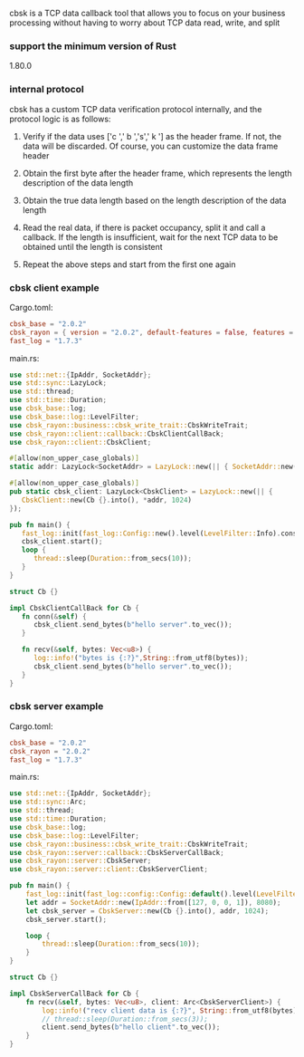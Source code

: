 cbsk is a TCP data callback tool that allows you to focus on your business processing without having to worry about TCP
data read, write, and split

### support the minimum version of Rust

1.80.0

### internal protocol

cbsk has a custom TCP data verification protocol internally, and the protocol logic is as follows:

1. Verify if the data uses ['c ',' b ','s',' k '] as the header frame. If not, the data will be discarded. Of course,
   you can customize the data frame header

2. Obtain the first byte after the header frame, which represents the length description of the data length

3. Obtain the true data length based on the length description of the data length

4. Read the real data, if there is packet occupancy, split it and call a callback. If the length is insufficient, wait
   for the next TCP data to be obtained until the length is consistent

5. Repeat the above steps and start from the first one again

### cbsk client example

Cargo.toml:

```toml
cbsk_base = "2.0.2"
cbsk_rayon = { version = "2.0.2", default-features = false, features = ["client"] }
fast_log = "1.7.3"
```

main.rs:

```rust
use std::net::{IpAddr, SocketAddr};
use std::sync::LazyLock;
use std::thread;
use std::time::Duration;
use cbsk_base::log;
use cbsk_base::log::LevelFilter;
use cbsk_rayon::business::cbsk_write_trait::CbskWriteTrait;
use cbsk_rayon::client::callback::CbskClientCallBack;
use cbsk_rayon::client::CbskClient;

#[allow(non_upper_case_globals)]
static addr: LazyLock<SocketAddr> = LazyLock::new(|| { SocketAddr::new(IpAddr::from([127, 0, 0, 1]), 8080) });

#[allow(non_upper_case_globals)]
pub static cbsk_client: LazyLock<CbskClient> = LazyLock::new(|| {
   CbskClient::new(Cb {}.into(), *addr, 1024)
});

pub fn main() {
   fast_log::init(fast_log::Config::new().level(LevelFilter::Info).console()).unwrap();
   cbsk_client.start();
   loop {
      thread::sleep(Duration::from_secs(10));
   }
}

struct Cb {}

impl CbskClientCallBack for Cb {
   fn conn(&self) {
      cbsk_client.send_bytes(b"hello server".to_vec());
   }

   fn recv(&self, bytes: Vec<u8>) {
      log::info!("bytes is {:?}",String::from_utf8(bytes));
      cbsk_client.send_bytes(b"hello server".to_vec());
   }
}
```

### cbsk server example

Cargo.toml:

```toml
cbsk_base = "2.0.2"
cbsk_rayon = "2.0.2"
fast_log = "1.7.3"
```

main.rs:

```rust
use std::net::{IpAddr, SocketAddr};
use std::sync::Arc;
use std::thread;
use std::time::Duration;
use cbsk_base::log;
use cbsk_base::log::LevelFilter;
use cbsk_rayon::business::cbsk_write_trait::CbskWriteTrait;
use cbsk_rayon::server::callback::CbskServerCallBack;
use cbsk_rayon::server::CbskServer;
use cbsk_rayon::server::client::CbskServerClient;

pub fn main() {
    fast_log::init(fast_log::config::Config::default().level(LevelFilter::Info).console()).unwrap();
    let addr = SocketAddr::new(IpAddr::from([127, 0, 0, 1]), 8080);
    let cbsk_server = CbskServer::new(Cb {}.into(), addr, 1024);
    cbsk_server.start();

    loop {
        thread::sleep(Duration::from_secs(10));
    }
}

struct Cb {}

impl CbskServerCallBack for Cb {
    fn recv(&self, bytes: Vec<u8>, client: Arc<CbskServerClient>) {
        log::info!("recv client data is {:?}", String::from_utf8(bytes));
        // thread::sleep(Duration::from_secs(3));
        client.send_bytes(b"hello client".to_vec());
    }
}
```
